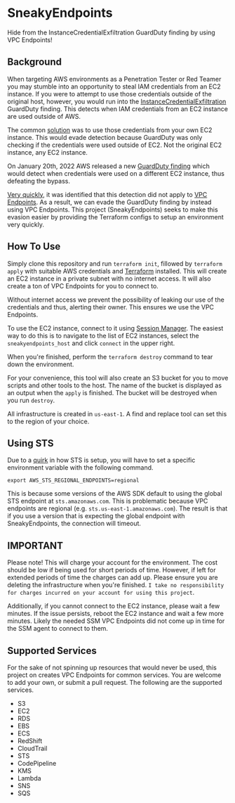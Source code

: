 # SneakyEndpoints
Hide from the InstanceCredentialExfiltration GuardDuty finding by using VPC Endpoints!

## Background
When targeting AWS environments as a Penetration Tester or Red Teamer you may stumble into an opportunity to steal IAM credentials from an EC2 instance. If you were to attempt to use those credentials outside of the original host, however, you would run into the [InstanceCredentialExfiltration](https://docs.aws.amazon.com/guardduty/latest/ug/guardduty_finding-types-iam.html#unauthorizedaccess-iam-instancecredentialexfiltrationoutsideaws) GuardDuty finding. This detects when IAM credentials from an EC2 instance are used outside of AWS.

The common [solution](https://hackingthe.cloud/aws/avoiding-detection/steal-keys-undetected/) was to use those credentials from your own EC2 instance. This would evade detection because GuardDuty was only checking if the credentials were used outside of EC2. Not the original EC2 instance, any EC2 instance.

On January 20th, 2022 AWS released a new [GuardDuty finding](https://docs.aws.amazon.com/guardduty/latest/ug/guardduty_finding-types-iam.html#unauthorizedaccess-iam-instancecredentialexfiltrationinsideaws) which would detect when credentials were used on a different EC2 instance, thus defeating the bypass. 

[Very quickly](https://twitter.com/Frichette_n/status/1484314130626449417?s=20), it was identified that this detection did not apply to [VPC Endpoints](https://docs.aws.amazon.com/vpc/latest/privatelink/vpc-endpoints.html). As a result, we can evade the GuardDuty finding by instead using VPC Endpoints. This project (SneakyEndpoints) seeks to make this evasion easier by providing the Terraform configs to setup an environment very quickly.

## How To Use
Simply clone this repository and run `terraform init`, fillowed by `terraform apply` with suitable AWS credentials and [Terraform](https://www.terraform.io/) installed. This will create an EC2 instance in a private subnet with no internet access. It will also create a ton of VPC Endpoints for you to connect to. 

Without internet access we prevent the possibility of leaking our use of the credentials and thus, alerting their owner. This ensures we use the VPC Endpoints.

To use the EC2 instance, connect to it using [Session Manager](https://docs.aws.amazon.com/systems-manager/latest/userguide/session-manager.html). The easiest way to do this is to navigate to the list of EC2 instances, select the `sneakyendpoints_host` and click `connect` in the upper right.

When you're finished, perform the `terraform destroy` command to tear down the environment.

For your convenience, this tool will also create an S3 bucket for you to move scripts and other tools to the host. The name of the bucket is displayed as an output when the `apply` is finished. The bucket will be destroyed when you run `destroy`.

All infrastructure is created in `us-east-1`. A find and replace tool can set this to the region of your choice.

## Using STS

Due to a [quirk](https://docs.aws.amazon.com/IAM/latest/UserGuide/id_credentials_sts_vpce.html#id_credentials_sts_vpce_create) in how STS is setup, you will have to set a specific environment variable with the following command.

```shell
export AWS_STS_REGIONAL_ENDPOINTS=regional
```

This is because some versions of the AWS SDK default to using the global STS endpoint at `sts.amazonaws.com`. This is problematic because VPC endpoints are regional (e.g. `sts.us-east-1.amazonaws.com`). The result is that if you use a version that is expecting the global endpoint with SneakyEndpoints, the connection will timeout.

## IMPORTANT
Please note! This will charge your account for the environment. The cost should be low if being used for short periods of time. However, if left for extended periods of time the charges can add up. Please ensure you are deleting the infrastructure when you're finished. `I take no responsibility for charges incurred on your account for using this project`.

Additionally, if you cannot connect to the EC2 instance, please wait a few minutes. If the issue persists, reboot the EC2 instance and wait a few more minutes. Likely the needed SSM VPC Endpoints did not come up in time for the SSM agent to connect to them.

## Supported Services
For the sake of not spinning up resources that would never be used, this project on creates VPC Endpoints for common services. You are welcome to add your own, or submit a pull request. The following are the supported services.

* S3
* EC2
* RDS
* EBS
* ECS
* RedShift
* CloudTrail
* STS
* CodePipeline
* KMS
* Lambda
* SNS
* SQS
